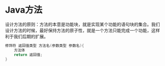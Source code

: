 # Java方法

设计方法的原则：方法的本意是功能块，就是实现某个功能的语句块的集合。我们设计方法的时候，最好保持方法的原子性，就是一个方法只能完成一个功能，这样利于我们后期的扩展。

```java
修饰符 返回值类型 方法名(参数类型 参数名){
    方法体
    return 返回值;
}
```



























